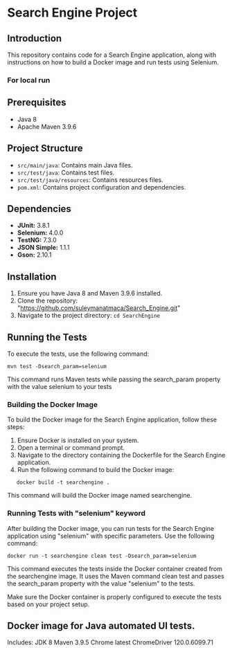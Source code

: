 # Search Engine Project

## Introduction
This repository contains code for a Search Engine application, along with instructions on how to build a Docker image and run tests using Selenium.

### For local run
## Prerequisites
- Java 8
- Apache Maven 3.9.6

## Project Structure
- `src/main/java`: Contains main Java files.
- `src/test/java`: Contains test files.
- `src/test/java/resources`: Contains resources files.
- `pom.xml`: Contains project configuration and dependencies.

## Dependencies
- **JUnit:** 3.8.1
- **Selenium:** 4.0.0
- **TestNG:** 7.3.0
- **JSON Simple:** 1.1.1
- **Gson:** 2.10.1

## Installation
1. Ensure you have Java 8 and Maven 3.9.6 installed.
2. Clone the repository: "https://github.com/suleymanatmaca/Search_Engine.git"
3. Navigate to the project directory: `cd SearchEngine`

## Running the Tests
To execute the tests, use the following command: 
```terminal
mvn test -Dsearch_param=selenium
```

This command runs Maven tests while passing the search_param property with the value selenium to your tests

### Building the Docker Image

To build the Docker image for the Search Engine application, follow these steps:

1. Ensure Docker is installed on your system.
2. Open a terminal or command prompt.
3. Navigate to the directory containing the Dockerfile for the Search Engine application.
4. Run the following command to build the Docker image:

```terminal
   docker build -t searchengine .
```

This command will build the Docker image named searchengine.

### Running Tests with "selenium" keyword

After building the Docker image, you can run tests for the Search Engine application using "selenium" with specific parameters. Use the following command:

```terminal
docker run -t searchengine clean test -Dsearch_param=selenium
```

This command executes the tests inside the Docker container created from the searchengine image. It uses the Maven command clean test and passes the search_param property with the value "selenium" to the tests.


Make sure the Docker container is properly configured to execute the tests based on your project setup.

## Docker image for Java automated UI tests.
Includes:
    JDK 8
    Maven 3.9.5
    Chrome latest
    ChromeDriver 120.0.6099.71
